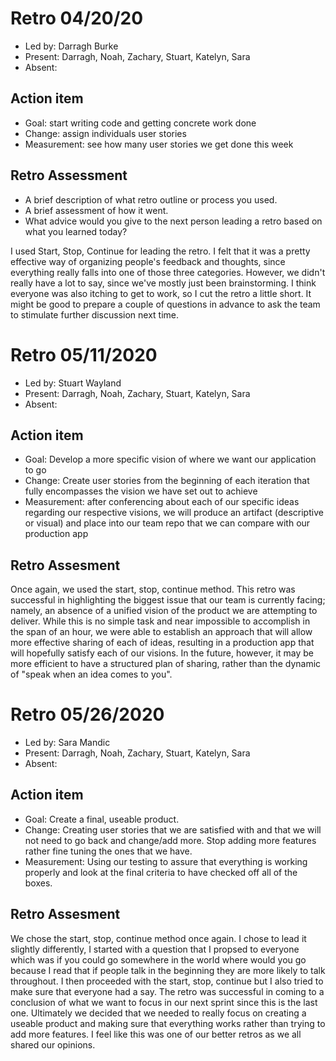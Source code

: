# Retro 04/20/20

- Led by: Darragh Burke
- Present: Darragh, Noah, Zachary, Stuart, Katelyn, Sara
- Absent:

## Action item

- Goal: start writing code and getting concrete work done
- Change: assign individuals user stories
- Measurement: see how many user stories we get done this week

## Retro Assessment

- A brief description of what retro outline or process you used.
- A brief assessment of how it went.
- What advice would you give to the next person leading a retro
  based on what you learned today?

I used Start, Stop, Continue for leading the retro. I felt that it was a pretty effective way of organizing people's feedback and thoughts, since everything really falls into one of those three categories. However, we didn't really have a lot to say, since we've mostly just been brainstorming. I think everyone was also itching to get to work, so I cut the retro a little short. It might be good to prepare a couple of questions in advance to ask the team to stimulate further discussion next time.

# Retro 05/11/2020

- Led by: Stuart Wayland
- Present: Darragh, Noah, Zachary, Stuart, Katelyn, Sara
- Absent:

## Action item

- Goal: Develop a more specific vision of where we want our application to go
- Change: Create user stories from the beginning of each iteration that fully encompasses the vision we have set out to achieve
- Measurement: after conferencing about each of our specific ideas regarding our respective visions, we will produce an artifact (descriptive or visual) and place into our team repo that we can compare with our production app

## Retro Assesment

Once again, we used the start, stop, continue method. This retro was successful in highlighting the biggest issue that our team is currently facing; namely, an absence of a unified vision of the product we are attempting to deliver. While this is no simple task and near impossible to accomplish in the span of an hour, we were able to establish an approach that will allow more effective sharing of each of ideas, resulting in a production app that will hopefully satisfy each of our visions. In the future, however, it may be more efficient to have a structured plan of sharing, rather than the dynamic of "speak when an idea comes to you".

# Retro 05/26/2020

- Led by: Sara Mandic
- Present: Darragh, Noah, Zachary, Stuart, Katelyn, Sara
- Absent:

## Action item

- Goal: Create a final, useable product.
- Change: Creating user stories that we are satisfied with and that we will not need to go back and change/add more. Stop adding more features rather fine tuning the ones that we have.
- Measurement: Using our testing to assure that everything is working properly and look at the final criteria to have checked off all of the boxes.

## Retro Assesment

We chose the start, stop, continue method once again. I chose to lead it slightly differently, I started with a question that I propsed to everyone which was if you could go somewhere in the world where would you go because I read that if people talk in the beginning they are more likely to talk throughout. I then proceeded with the start, stop, continue but I also tried to make sure that everyone had a say. The retro was successful in coming to a conclusion of what we want to focus in our next sprint since this is the last one. Ultimately we decided that we needed to really focus on creating a useable product and making sure that everything works rather than trying to add more features. I feel like this was one of our better retros as we all shared our opinions.
